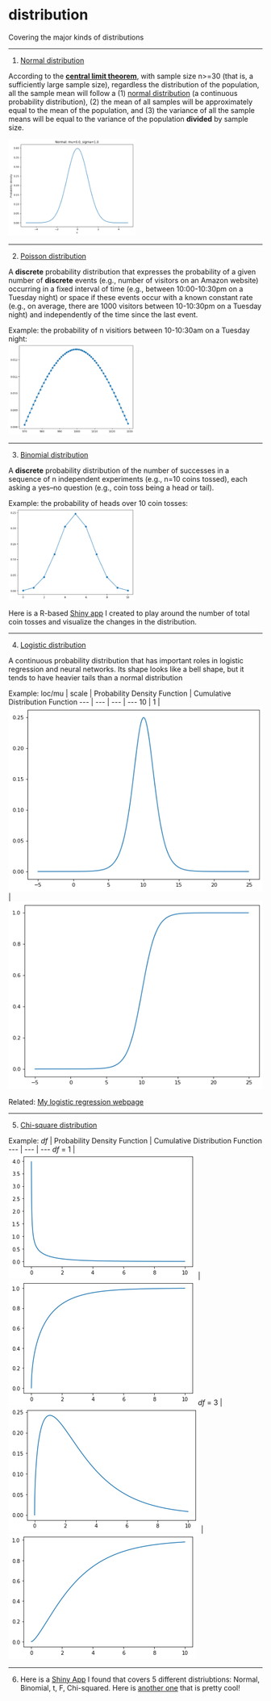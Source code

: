 # distribution
Covering the major kinds of distributions

<hr>

1. <a href="https://en.wikipedia.org/wiki/Normal_distribution">Normal distribution</a>

According to the <a href="./central_limit_theorem.md">**central limit theorem**</a>, with sample size n>=30 (that is, a sufficiently large sample size), regardless the distribution of the population, all the sample mean will follow a (1) <a href="https://en.wikipedia.org/wiki/Normal_distribution">normal distribution</a> (a continuous probability distribution), (2) the mean of all samples will be approximately equal to the mean of the population, and (3) the variance of all the sample means will be equal to the variance of the population **divided** by sample size.

<img src="./images/normal_distribution.png" width="50%" />

<hr>

2. <a href="https://en.wikipedia.org/wiki/Poisson_distribution">Poisson distribution</a>

A **discrete** probability distribution that expresses the probability of a given number of **discrete** events (e.g., number of visitors on an Amazon website) occurring in a fixed interval of time (e.g., between 10:00-10:30pm on a Tuesday night) or space if these events occur with a known constant rate (e.g., on average, there are 1000 visitors between 10-10:30pm on a Tuesday night) and independently of the time since the last event.

Example: the probability of n visitiors between 10-10:30am on a Tuesday night:<br>
<img src="./images/Poisson_distribution.png" width="50%" />

<hr>

3. <a href="https://en.wikipedia.org/wiki/Binomial_distribution">Binomial distribution</a>

A **discrete** probability distribution of the number of successes in a sequence of n independent experiments (e.g., n=10 coins tossed), each asking a yes–no question (e.g., coin toss being a head or tail).

Example: the probability of heads over 10 coin tosses:<br>
<img src="./images/binomial_distribution.png" width="50%" />

Here is a R-based <a href="https://danielyang.shinyapps.io/Binomial_distribution/">Shiny app</a> I created to play around the number of total coin tosses and visualize the changes in the distribution.

<hr>

4. <a href="https://en.wikipedia.org/wiki/Logistic_distribution">Logistic distribution</a>

A continuous probability distribution that has important roles in logistic regression and neural networks.
Its shape looks like a bell shape, but it tends to have heavier tails than a normal distribution

Example: 
loc/mu | scale | Probability Density Function | Cumulative Distribution Function
--- | --- | --- | ---
10 | 1 | <img src="./images/logistic_loc=10_scale=1_pdf.png"> | <img src="./images/logistic_loc=10_scale=1_cdf.png">

Related: <a href="https://github.com/yj-danielyang/logistic-regression">My logistic regression webpage</a>

<hr>

5. <a href="https://en.wikipedia.org/wiki/Chi-square_distribution">Chi-square distribution</a>

Example:
<i>df</i> | Probability Density Function | Cumulative Distribution Function
--- | --- | ---
<i>df</i> = 1 | <img src="./images/chi2_df=1_pdf.png"> | <img src="./images/chi2_df=1_cdf.png">
<i>df</i> = 3 | <img src="./images/chi2_df=3_pdf.png"> | <img src="./images/chi2_df=3_cdf.png">

<hr>

6. Here is a <a href="https://gallery.shinyapps.io/dist_calc/">Shiny App</a> I found that covers 5 different distriubtions: Normal, Binomial, t, F, Chi-squared. Here is <a href="https://leonawicz.github.io/blog/post/shiny-app-distributions-of-random-variables/">another one</a> that is pretty cool!
